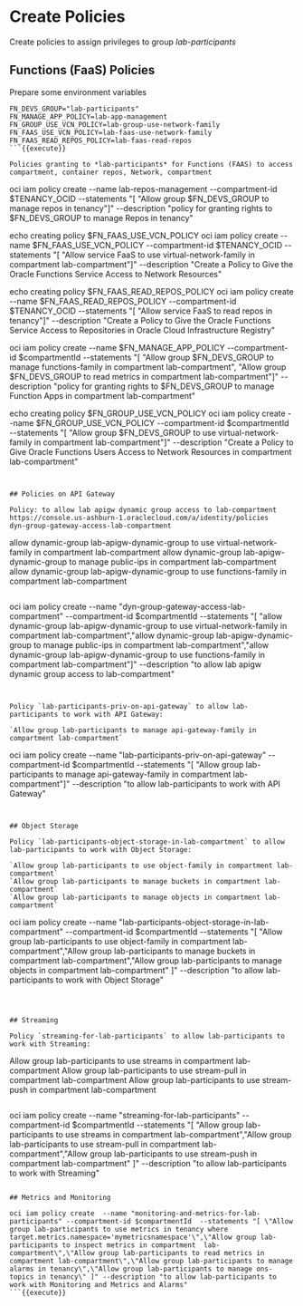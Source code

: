 # Create Policies

Create policies to assign privileges to group *lab-participants*  

## Functions (FaaS) Policies

Prepare some environment variables
```
FN_DEVS_GROUP="lab-participants"
FN_MANAGE_APP_POLICY=lab-app-management
FN_GROUP_USE_VCN_POLICY=lab-group-use-network-family
FN_FAAS_USE_VCN_POLICY=lab-faas-use-network-family
FN_FAAS_READ_REPOS_POLICY=lab-faas-read-repos
```{{execute}}

Policies granting to *lab-participants* for Functions (FAAS) to access compartment, container repos, Network, compartment
```
oci iam policy create  --name lab-repos-management --compartment-id $TENANCY_OCID  --statements "[ \"Allow group $FN_DEVS_GROUP to manage repos in tenancy\"]"  --description "policy for granting rights to $FN_DEVS_GROUP to manage Repos in tenancy"

echo creating policy $FN_FAAS_USE_VCN_POLICY
oci iam policy create  --name $FN_FAAS_USE_VCN_POLICY --compartment-id $TENANCY_OCID  --statements "[ \"Allow service FaaS to use virtual-network-family in compartment lab-compartment\"]"  --description "Create a Policy to Give the Oracle Functions Service Access to Network Resources"

echo creating policy $FN_FAAS_READ_REPOS_POLICY
oci iam policy create  --name $FN_FAAS_READ_REPOS_POLICY --compartment-id $TENANCY_OCID  --statements "[ \"Allow service FaaS to read repos in tenancy\"]"  --description "Create a Policy to Give the Oracle Functions Service Access to Repositories in Oracle Cloud Infrastructure Registry"


oci iam policy create  --name $FN_MANAGE_APP_POLICY --compartment-id $compartmentId  --statements "[ \"Allow group $FN_DEVS_GROUP to manage functions-family in compartment lab-compartment\",
\"Allow group $FN_DEVS_GROUP to read metrics in compartment lab-compartment\"]" --description "policy for granting rights to $FN_DEVS_GROUP to manage Function Apps in compartment lab-compartment"

echo creating policy $FN_GROUP_USE_VCN_POLICY
oci iam policy create  --name $FN_GROUP_USE_VCN_POLICY --compartment-id $compartmentId  --statements "[ \"Allow group $FN_DEVS_GROUP to use virtual-network-family in compartment lab-compartment\"]"  --description "Create a Policy to Give Oracle Functions Users Access to Network Resources in compartment lab-compartment"
```{{execute}}


## Policies on API Gateway

Policy: to allow lab apigw dynamic group access to lab-compartment
https://console.us-ashburn-1.oraclecloud.com/a/identity/policies
dyn-group-gateway-access-lab-compartment

```
allow dynamic-group lab-apigw-dynamic-group to use virtual-network-family in compartment lab-compartment
allow dynamic-group lab-apigw-dynamic-group to manage public-ips in compartment lab-compartment
allow dynamic-group lab-apigw-dynamic-group to use functions-family in compartment lab-compartment
```

```
oci iam policy create  --name "dyn-group-gateway-access-lab-compartment" --compartment-id $compartmentId  --statements "[ \"allow dynamic-group lab-apigw-dynamic-group to use virtual-network-family in compartment lab-compartment\",\"allow dynamic-group lab-apigw-dynamic-group to manage public-ips in compartment lab-compartment\",\"allow dynamic-group lab-apigw-dynamic-group to use functions-family in compartment lab-compartment\"]" --description "to allow lab apigw dynamic group access to lab-compartment"
```{{execute}}


Policy `lab-participants-priv-on-api-gateway` to allow lab-participants to work with API Gateway:

`Allow group lab-participants to manage api-gateway-family in compartment lab-compartment`

```
oci iam policy create  --name "lab-participants-priv-on-api-gateway" --compartment-id $compartmentId  --statements "[ \"Allow group lab-participants to manage api-gateway-family in compartment lab-compartment\"]" --description "to allow lab-participants to work with API Gateway"
```{{execute}}


## Object Storage

Policy `lab-participants-object-storage-in-lab-compartment` to allow lab-participants to work with Object Storage:

`Allow group lab-participants to use object-family in compartment lab-compartment`
`Allow group lab-participants to manage buckets in compartment lab-compartment`
`Allow group lab-participants to manage objects in compartment lab-compartment`

```
oci iam policy create  --name "lab-participants-object-storage-in-lab-compartment" --compartment-id $compartmentId  --statements "[ \"Allow group lab-participants to use object-family in compartment lab-compartment\",\"Allow group lab-participants to manage buckets in compartment lab-compartment\",\"Allow group lab-participants to manage objects in compartment lab-compartment\" ]" --description "to allow lab-participants to work with Object Storage"
```{{execute}}



## Streaming

Policy `streaming-for-lab-participants` to allow lab-participants to work with Streaming:

```
Allow group lab-participants to use streams in compartment lab-compartment
Allow group lab-participants to use stream-pull in compartment lab-compartment
Allow group lab-participants to use stream-push in compartment lab-compartment
```

```
oci iam policy create  --name "streaming-for-lab-participants" --compartment-id $compartmentId  --statements "[ \"Allow group lab-participants to use streams in compartment lab-compartment\",\"Allow group lab-participants to use stream-pull in compartment lab-compartment\",\"Allow group lab-participants to use stream-push in compartment lab-compartment\" ]" --description "to allow lab-participants to work with Streaming"
```{{execute}}

## Metrics and Monitoring

oci iam policy create  --name "monitoring-and-metrics-for-lab-participants" --compartment-id $compartmentId  --statements "[ \"Allow group lab-participants to use metrics in tenancy where target.metrics.namespace='mymetricsnamespace'\",\"Allow group lab-participants to inspect metrics in compartment  lab-compartment\",\"Allow group lab-participants to read metrics in compartment lab-compartment\",\"Allow group lab-participants to manage alarms in tenancy\",\"Allow group lab-participants to manage ons-topics in tenancy\" ]" --description "to allow lab-participants to work with Monitoring and Metrics and Alarms"
```{{execute}}

